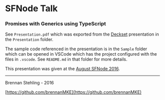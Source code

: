 # SFNode Talk

### Promises with Generics using TypeScript

See `Presentation.pdf` which was exported from the [Deckset] presentation in the `Presentation` folder.

The sample code referenced in the presentation is in the `Sample` folder which can be opened in VSCode which has the project configured with the files in `.vscode`. See `README.md` in that folder for more details.

This presentation was given at the [August SFNode 2016].

---

Brennan Stehling - 2016

[https://github.com/brennanMKE](https://github.com/brennanMKE)

[August SFNode 2016]: https://www.meetup.com/sfnode/events/224882986/
[Deckset]: https://itunes.apple.com/us/app/deckset-turn-your-notes-into/id847496013?mt=12